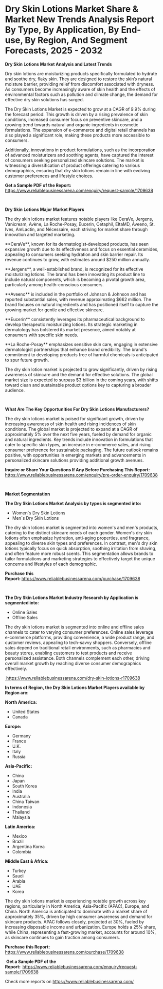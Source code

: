<p><h1>Dry Skin Lotions Market Share & Market New Trends Analysis Report By Type, By Application, By End-use, By Region, And Segment Forecasts, 2025 - 2032</h1></p><p><strong>Dry Skin Lotions Market Analysis and Latest Trends</strong></p>
<p><p>Dry skin lotions are moisturizing products specifically formulated to hydrate and soothe dry, flaky skin. They are designed to restore the skin’s natural moisture barrier, providing relief from discomfort associated with dryness. As consumers become increasingly aware of skin health and the effects of environmental factors such as pollution and climate change, the demand for effective dry skin solutions has surged.</p><p>The Dry Skin Lotions Market is expected to grow at a CAGR of 9.9% during the forecast period. This growth is driven by a rising prevalence of skin conditions, increased consumer focus on preventive skincare, and a growing trend towards natural and organic ingredients in cosmetic formulations. The expansion of e-commerce and digital retail channels has also played a significant role, making these products more accessible to consumers.</p><p>Additionally, innovations in product formulations, such as the incorporation of advanced moisturizers and soothing agents, have captured the interest of consumers seeking personalized skincare solutions. The market is witnessing a diversification of product offerings catering to various demographics, ensuring that dry skin lotions remain in line with evolving customer preferences and lifestyle choices.</p></p>
<p><strong>Get a Sample PDF of the Report:&nbsp;</strong> <a href="https://www.reliablebusinessarena.com/enquiry/request-sample/1709638?utm_campaign=1990&utm_medium=2&utm_source=Github&utm_content=ia&utm_term=10012025&utm_id=dry-skin-lotions">https://www.reliablebusinessarena.com/enquiry/request-sample/1709638</a></p>
<p>&nbsp;</p>
<p><strong>Dry Skin Lotions Major Market Players</strong></p>
<p><p>The dry skin lotions market features notable players like CeraVe, Jergens, Vanicream, Avène, La Roche-Posay, Eucerin, Cetaphil, EltaMD, Aveeno, St. Ives, AmLactin, and Nécessaire, each striving for market share through innovation and targeted marketing.</p><p>**CeraVe**, known for its dermatologist-developed products, has seen expansive growth due to its effectiveness and focus on essential ceramides, appealing to consumers seeking hydration and skin barrier repair. Its revenue continues to grow, with estimates around $250 million annually.</p><p>**Jergens**, a well-established brand, is recognized for its effective moisturizing lotions. The brand has been innovating its product line to include natural components, which is becoming a pivotal growth area, particularly among health-conscious consumers.</p><p>**Aveeno** is included in the portfolio of Johnson & Johnson and has reported substantial sales, with revenue approximating $662 million. The brand focuses on natural ingredients and has positioned itself to capture the growing market for gentle and effective skincare.</p><p>**Eucerin** consistently leverages its pharmaceutical background to develop therapeutic moisturizing lotions. Its strategic marketing in dermatology has bolstered its market presence, aimed notably at consumers with specific skin needs.</p><p>**La Roche-Posay** emphasizes sensitive skin care, engaging in extensive dermatologist partnerships that enhance brand credibility. The brand's commitment to developing products free of harmful chemicals is anticipated to spur future growth.</p><p>The dry skin lotion market is projected to grow significantly, driven by rising awareness of skincare and the demand for effective solutions. The global market size is expected to surpass $3 billion in the coming years, with shifts toward clean and sustainable product options key to capturing a broader audience.</p></p>
<p>&nbsp;</p>
<p><strong>What Are The Key Opportunities For Dry Skin Lotions Manufacturers?</strong></p>
<p><p>The dry skin lotions market is poised for significant growth, driven by increasing awareness of skin health and rising incidences of skin conditions. The global market is projected to expand at a CAGR of approximately 5% over the next five years, fueled by demand for organic and natural ingredients. Key trends include innovation in formulations that cater to specific skin types, an increase in e-commerce sales, and rising consumer preference for sustainable packaging. The future outlook remains positive, with opportunities in emerging markets and advancements in personalized skincare solutions providing additional growth avenues.</p></p>
<p><strong>Inquire or Share Your Questions If Any Before Purchasing This Report:</strong> <a href="https://www.reliablebusinessarena.com/enquiry/pre-order-enquiry/1709638?utm_campaign=1990&utm_medium=2&utm_source=Github&utm_content=ia&utm_term=10012025&utm_id=dry-skin-lotions">https://www.reliablebusinessarena.com/enquiry/pre-order-enquiry/1709638</a></p>
<p>&nbsp;</p>
<p><strong>Market Segmentation</strong></p>
<p><strong>The Dry Skin Lotions Market Analysis by types is segmented into:</strong></p>
<p><ul><li>Women`s Dry Skin Lotions</li><li>Men`s Dry Skin Lotions</li></ul></p>
<p><p>The dry skin lotions market is segmented into women's and men's products, catering to the distinct skincare needs of each gender. Women's dry skin lotions often emphasize hydration, anti-aging properties, and fragrance, appealing to diverse skin types and preferences. In contrast, men's dry skin lotions typically focus on quick absorption, soothing irritation from shaving, and often feature more robust scents. This segmentation allows brands to tailor formulations and marketing strategies to effectively target the unique concerns and lifestyles of each demographic.</p></p>
<p><strong>Purchase this Report:&nbsp;</strong><a href="https://www.reliablebusinessarena.com/purchase/1709638?utm_campaign=1990&utm_medium=2&utm_source=Github&utm_content=ia&utm_term=10012025&utm_id=dry-skin-lotions">https://www.reliablebusinessarena.com/purchase/1709638</a></p>
<p>&nbsp;</p>
<p><strong>The Dry Skin Lotions Market Industry Research by Application is segmented into:</strong></p>
<p><ul><li>Online Sales</li><li>Offline Sales</li></ul></p>
<p><p>The dry skin lotions market is segmented into online and offline sales channels to cater to varying consumer preferences. Online sales leverage e-commerce platforms, providing convenience, a wide product range, and customer reviews, appealing to tech-savvy shoppers. Conversely, offline sales depend on traditional retail environments, such as pharmacies and beauty stores, enabling customers to test products and receive personalized assistance. Both channels complement each other, driving overall market growth by reaching diverse consumer demographics effectively.</p></p>
<p><a href="https://www.reliablebusinessarena.com/dry-skin-lotions-r1709638?utm_campaign=1990&utm_medium=2&utm_source=Github&utm_content=ia&utm_term=10012025&utm_id=dry-skin-lotions">&nbsp;https://www.reliablebusinessarena.com/dry-skin-lotions-r1709638</a></p>
<p><strong>In terms of Region, the Dry Skin Lotions Market Players available by Region are:</strong></p>
<p>
    <p> <strong> North America: </strong>
        <ul>
            <li>United States</li>
            <li>Canada</li>
        </ul>
        </p> 
    <p> <strong> Europe: </strong>
        <ul>
            <li>Germany</li>
            <li>France</li>
            <li>U.K.</li>
            <li>Italy</li>
            <li>Russia</li>
        </ul>
        </p> 
    <p> <strong> Asia-Pacific: </strong>
        <ul>
            <li>China</li>
            <li>Japan</li>
            <li>South Korea</li>
            <li>India</li>
            <li>Australia</li>
            <li>China Taiwan</li>
            <li>Indonesia</li>
            <li>Thailand</li>
            <li>Malaysia</li>
        </ul>
        </p> 
    <p> <strong> Latin America: </strong>
        <ul>
            <li>Mexico</li>
            <li>Brazil</li>
            <li>Argentina Korea</li>
            <li>Colombia</li>
        </ul>
        </p> 
    <p> <strong> Middle East & Africa: </strong>
        <ul>
            <li>Turkey</li>
            <li>Saudi</li>
            <li>Arabia</li>
            <li>UAE</li>
            <li>Korea</li>
        </ul>
    </p>
    </p>
<p><p>The dry skin lotions market is experiencing notable growth across key regions, particularly in North America, Asia-Pacific (APAC), Europe, and China. North America is anticipated to dominate with a market share of approximately 35%, driven by high consumer awareness and demand for skincare products. APAC follows closely, projected at 30%, fueled by increasing disposable income and urbanization. Europe holds a 25% share, while China, representing a fast-growing market, accounts for around 10%, as skincare continues to gain traction among consumers.</p></p>
<p><strong>Purchase this Report: </strong><a href="https://www.reliablebusinessarena.com/purchase/1709638?utm_campaign=1990&utm_medium=2&utm_source=Github&utm_content=ia&utm_term=10012025&utm_id=dry-skin-lotions">https://www.reliablebusinessarena.com/purchase/1709638</a></p>
<p>&nbsp;<strong>Get a Sample PDF of the Report:&nbsp;&nbsp;</strong><a href="https://www.reliablebusinessarena.com/enquiry/request-sample/1709638?utm_campaign=1990&utm_medium=2&utm_source=Github&utm_content=ia&utm_term=10012025&utm_id=dry-skin-lotions">https://www.reliablebusinessarena.com/enquiry/request-sample/1709638</a></p>
<p><strong></strong></p>
<p>Check more reports on <a href="https://www.reliablebusinessarena.com/?utm_campaign=1990&utm_medium=2&utm_source=Github&utm_content=ia&utm_term=10012025&utm_id=dry-skin-lotions">https://www.reliablebusinessarena.com/</a></p>